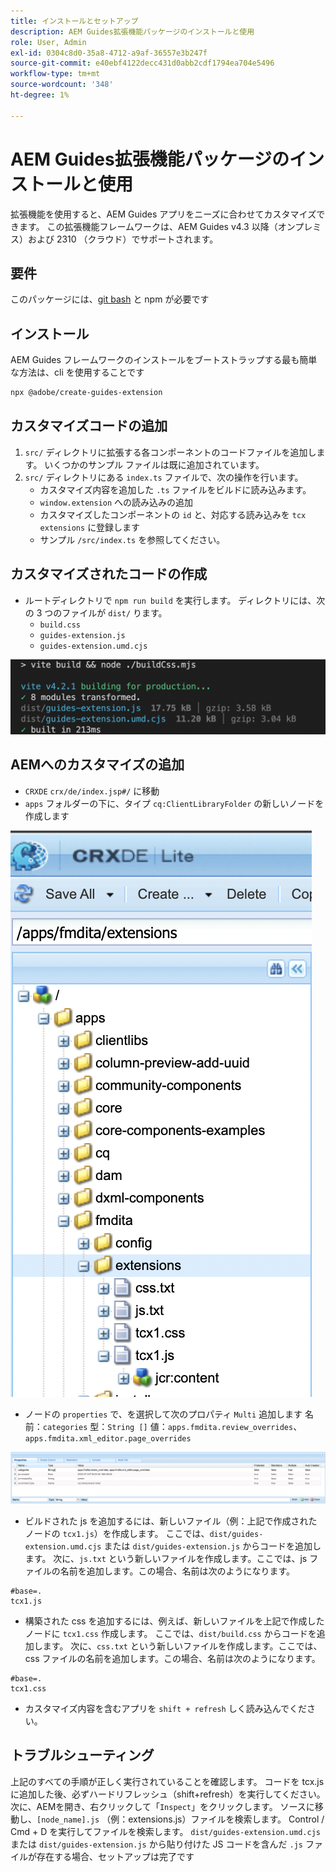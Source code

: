 ```yaml
---
title: インストールとセットアップ
description: AEM Guides拡張機能パッケージのインストールと使用
role: User, Admin
exl-id: 0304c8d0-35a8-4712-a9af-36557e3b247f
source-git-commit: e40ebf4122decc431d0abb2cdf1794ea704e5496
workflow-type: tm+mt
source-wordcount: '348'
ht-degree: 1%

---
```


# AEM Guides拡張機能パッケージのインストールと使用

拡張機能を使用すると、AEM Guides アプリをニーズに合わせてカスタマイズできます。 この拡張機能フレームワークは、AEM Guides v4.3 以降（オンプレミス）および 2310 （クラウド）でサポートされます。

## 要件

このパッケージには、[git bash](https://github.com/git-guides/install-git) と npm が必要です

## インストール

AEM Guides フレームワークのインストールをブートストラップする最も簡単な方法は、cli を使用することです

```bash
npx @adobe/create-guides-extension
```

## カスタマイズコードの追加

1. `src/` ディレクトリに拡張する各コンポーネントのコードファイルを追加します。 いくつかのサンプル ファイルは既に追加されています。
2. `src/` ディレクトリにある `index.ts` ファイルで、次の操作を行います。
   - カスタマイズ内容を追加した `.ts` ファイルをビルドに読み込みます。
   - `window.extension` への読み込みの追加
   - カスタマイズしたコンポーネントの `id` と、対応する読み込みを `tcx extensions` に登録します
   - サンプル `/src/index.ts` を参照してください。

## カスタマイズされたコードの作成

- ルートディレクトリで `npm run build` を実行します。 ディレクトリには、次の 3 つのファイルが `dist/` ります。
   - `build.css`
   - `guides-extension.js`
   - `guides-extension.umd.cjs`

![ ビルド出力 ](./../imgs/build_output.png)

## AEMへのカスタマイズの追加

- `CRXDE` `crx/de/index.jsp#/` に移動
- `apps` フォルダーの下に、タイプ `cq:ClientLibraryFolder` の新しいノードを作成します

![フォルダー構造](./../imgs/crxde_folder_structure.png)

- ノードの `properties` で、を選択して次のプロパティ `Multi` 追加します
名前：`categories`
型：`String []`
値：`apps.fmdita.review_overrides`、`apps.fmdita.xml_editor.page_overrides`

![ フォルダーのプロパティ ](./../imgs/crxde_folder_properties.png)

- ビルドされた js を追加するには、新しいファイル（例：上記で作成されたノードの `tcx1.js`）を作成します。 ここでは、`dist/guides-extension.umd.cjs` または `dist/guides-extension.js` からコードを追加します。 次に、`js.txt` という新しいファイルを作成します。ここでは、js ファイルの名前を追加します。この場合、名前は次のようになります。

```t
#base=.
tcx1.js
```

- 構築された css を追加するには、例えば、新しいファイルを上記で作成したノードに `tcx1.css` 作成します。 ここでは、`dist/build.css` からコードを追加します。 次に、`css.txt` という新しいファイルを作成します。ここでは、css ファイルの名前を追加します。この場合、名前は次のようになります。

```t
#base=.
tcx1.css
```

- カスタマイズ内容を含むアプリを `shift + refresh` しく読み込んでください。

## トラブルシューティング

上記のすべての手順が正しく実行されていることを確認します。
コードを tcx.js に追加した後、必ずハードリフレッシュ（shift+refresh）を実行してください。
次に、AEMを開き、右クリックして「`Inspect`」をクリックします。
ソースに移動し、`[node_name].js` （例：extensions.js）ファイルを検索します。 Control / Cmd + D を実行してファイルを検索します。 `dist/guides-extension.umd.cjs` または `dist/guides-extension.js` から貼り付けた JS コードを含んだ `.js` ファイルが存在する場合、セットアップは完了です
